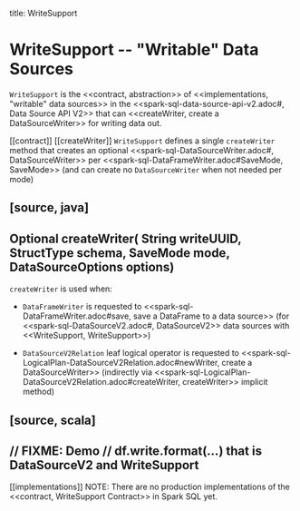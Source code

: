 title: WriteSupport

# WriteSupport -- "Writable" Data Sources

`WriteSupport` is the <<contract, abstraction>> of <<implementations, "writable" data sources>> in the <<spark-sql-data-source-api-v2.adoc#, Data Source API V2>> that can <<createWriter, create a DataSourceWriter>> for writing data out.

[[contract]]
[[createWriter]]
`WriteSupport` defines a single `createWriter` method that creates an optional <<spark-sql-DataSourceWriter.adoc#, DataSourceWriter>> per <<spark-sql-DataFrameWriter.adoc#SaveMode, SaveMode>> (and can create no `DataSourceWriter` when not needed per mode)

[source, java]
----
Optional<DataSourceWriter> createWriter(
  String writeUUID,
  StructType schema,
  SaveMode mode,
  DataSourceOptions options)
----

`createWriter` is used when:

* `DataFrameWriter` is requested to <<spark-sql-DataFrameWriter.adoc#save, save a DataFrame to a data source>> (for <<spark-sql-DataSourceV2.adoc#, DataSourceV2>> data sources with <<WriteSupport, WriteSupport>>)

* `DataSourceV2Relation` leaf logical operator is requested to <<spark-sql-LogicalPlan-DataSourceV2Relation.adoc#newWriter, create a DataSourceWriter>> (indirectly via <<spark-sql-LogicalPlan-DataSourceV2Relation.adoc#createWriter, createWriter>> implicit method)

[source, scala]
----
// FIXME: Demo
// df.write.format(...) that is DataSourceV2 and WriteSupport
----

[[implementations]]
NOTE: There are no production implementations of the <<contract, WriteSupport Contract>> in Spark SQL yet.
